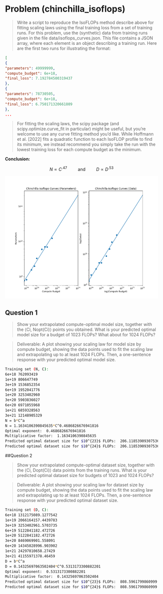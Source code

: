 # Problem (chinchilla_isoflops)

> Write a script to reproduce the IsoFLOPs method describe above for fitting scaling laws using
> the final training loss from a set of training runs. For this problem, use the (synthetic) data from
> training runs given in the file data/isoflops_curves.json. This file contains a JSON array, where
> each element is an object describing a training run. Here are the first two runs for illustrating the
> format:
```json
[
{
"parameters": 49999999,
"compute_budget": 6e+18,
"final_loss": 7.192784500319437
},
{
"parameters": 78730505,
"compute_budget": 6e+18,
"final_loss": 6.750171320661809
},
...
```

> For fitting the scaling laws, the scipy package (and scipy.optimize.curve_fit in particular)
> might be useful, but you’re welcome to use any curve fitting method you’d like. While Hoffmann et al.
> [2022] fits a quadratic function to each IsoFLOP profile to find its minimum, we instead recommend
> you simply take the run with the lowest training loss for each compute budget as the minimum.

**Conclusion:** 

$$
N \propto C^{.47} \qquad \text{ and } \qquad D \propto D^{.53}
$$

![](figures/chinchilla_isoflops.png)

## Question 1

> Show your extrapolated compute-optimal model size, together with the ⟨Ci, Nopt(Ci)⟩ points you
> obtained. What is your predicted optimal model size for a budget of 1023 FLOPs? What about
> for 1024 FLOPs?

> Deliverable: A plot showing your scaling law for model size by compute budget, showing the
> data points used to fit the scaling law and extrapolating up to at least 1024 FLOPs. Then, a
> one-sentence response with your predicted optimal model size.

```bash
Training set (N, C):
6e+18 762093419
1e+19 806647749
3e+19 1536852354
6e+19 1952041776
1e+20 3253402960
3e+20 5903836027
6e+20 6971055968
1e+21 6859328563
3e+21 12148905329
N = b*C^a
N = 1.1634106390845635*C^0.4686826676941816
Optimal exponent:  0.4686826676941816
Multiplicative factor:  1.1634106390845635
Predicted optimal dataset size for $10^{23}$ FLOPs:  206.11853909307536 T
Predicted optimal dataset size for $10^{24}$ FLOPs:  206.11853909307536 T
```

##Question 2
>  Show your extrapolated compute-optimal dataset size, together with the ⟨Ci, Dopt(Ci)⟩ data
> points from the training runs. What is your predicted optimal dataset size for budgets of 1023
> and 1024 FLOPs?

> Deliverable: A plot showing your scaling law for dataset size by compute budget, showing the
> data points used to fit the scaling law and extrapolating up to at least 1024 FLOPs. Then, a
> one-sentence response with your predicted optimal dataset size.

```bash
Training set (D, C):
6e+18 1312175089.1277542
1e+19 2066164157.4439783
3e+19 3253402961.5703735
6e+19 5122841182.472726
1e+20 5122841182.472726
3e+20 8469069901.558091
6e+20 14345028996.903902
1e+21 24297810658.27429
3e+21 41155971378.46459
D = b*C^a
D = 0.14325697063502404*C^0.5313173300882201
Optimal exponent:  0.5313173300882201
Multiplicative factor:  0.14325697063502404
Predicted optimal dataset size for $10^{23}$ FLOPs:  808.5961799860999 B
Predicted optimal dataset size for $10^{24}$ FLOPs:  808.5961799860999 B
```
